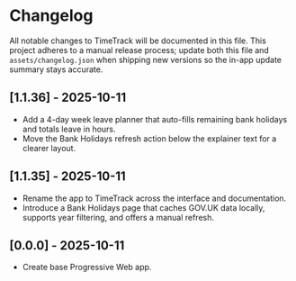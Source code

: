 # Changelog

All notable changes to TimeTrack will be documented in this file. This project adheres to a manual release process; update both this file and `assets/changelog.json` when shipping new versions so the in-app update summary stays accurate.

## [1.1.36] - 2025-10-11
- Add a 4-day week leave planner that auto-fills remaining bank holidays and totals leave in hours.
- Move the Bank Holidays refresh action below the explainer text for a clearer layout.

## [1.1.35] - 2025-10-11
- Rename the app to TimeTrack across the interface and documentation.
- Introduce a Bank Holidays page that caches GOV.UK data locally, supports year filtering, and offers a manual refresh.

## [0.0.0] - 2025-10-11
- Create base Progressive Web app.
